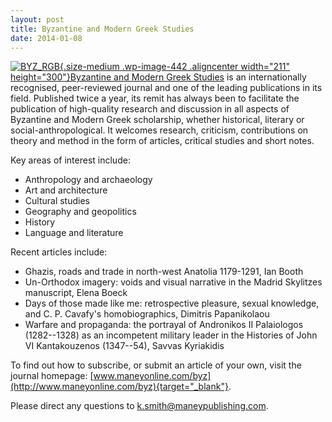 ```yaml
---
layout: post
title: Byzantine and Modern Greek Studies
date: 2014-01-08
---
```


[![BYZ_RGB](http://www.aabs.org.au//wp-content/uploads/wp-content/uploads/2014/01/BYZ_RGB-211x300.jpg){.size-medium
.wp-image-442 .aligncenter width="211" height="300"}Byzantine and Modern
Greek Studies](http://www.maneyonline.com/loi/byz) is an internationally
recognised, peer-reviewed journal and one of the leading publications in
its field. Published twice a year, its remit has always been to
facilitate the publication of high-quality research and discussion in
all aspects of Byzantine and Modern Greek scholarship, whether
historical, literary or social-anthropological. It welcomes research,
criticism, contributions on theory and method in the form of articles,
critical studies and short notes.

Key areas of interest
include:
- Anthropology and archaeology
- Art and
architecture
- Cultural studies
- Geography and
geopolitics
- History
- Language and
literature

Recent articles include:
- Ghazis, roads and
trade in north-west Anatolia 1179-1291, Ian Booth
- Un-Orthodox
imagery: voids and visual narrative in the Madrid Skylitzes manuscript,
Elena Boeck
- Days of those made like me: retrospective pleasure,
sexual knowledge, and C. P. Cavafy's homobiographics, Dimitris
Papanikolaou
- Warfare and propaganda: the portrayal of Andronikos
II Palaiologos (1282--1328) as an incompetent military leader in the
Histories of John VI Kantakouzenos (1347--54), Savvas
Kyriakidis

To find out how to subscribe, or submit an article
of your own, visit the journal homepage:
[www.maneyonline.com/byz](http://www.maneyonline.com/byz){target="_blank"}.

Please
direct any questions to <k.smith@maneypublishing.com>.
